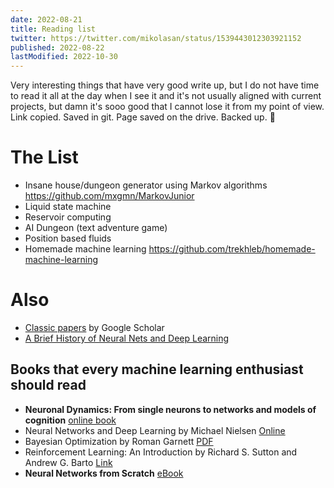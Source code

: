 ```yaml
---
date: 2022-08-21
title: Reading list
twitter: https://twitter.com/mikolasan/status/1539443012303921152
published: 2022-08-22
lastModified: 2022-10-30
---
```


Very interesting things that have very good write up, but I do not have time to read it all at the day when I see it and it's not usually aligned with current projects, but damn it's sooo good that I cannot lose it from my point of view. Link copied. Saved in git. Page saved on the drive. Backed up. 🤞

# The List

- Insane house/dungeon generator using Markov algorithms https://github.com/mxgmn/MarkovJunior
- Liquid state machine
- Reservoir computing
- AI Dungeon (text adventure game)
- Position based fluids
- Homemade machine learning https://github.com/trekhleb/homemade-machine-learning

# Also

- [Classic papers](https://scholar.google.com/citations?view_op=list_classic_articles&hl=en&by=2006&vq=eng_artificialintelligence) by Google Scholar
- [A Brief History of Neural Nets and Deep Learning](https://www.skynettoday.com/overviews/neural-net-history)

## Books that every machine learning enthusiast should read

- **Neuronal Dynamics: From single neurons to networks and models of cognition** [online book](https://neuronaldynamics.epfl.ch/index.html)
- Neural Networks and Deep Learning by Michael Nielsen [Online](http://neuralnetworksanddeeplearning.com/)
- Bayesian Optimization by Roman Garnett [PDF](https://bayesoptbook.com/book/bayesoptbook.pdf)
- Reinforcement Learning: An Introduction by Richard S. Sutton and Andrew G. Barto [Link](http://incompleteideas.net/book/the-book.html)
- **Neural Networks from Scratch** [eBook](https://nnfs.io/)